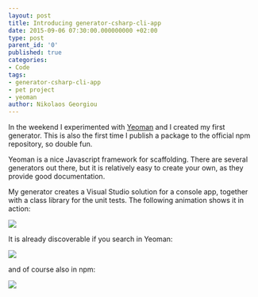 ```yaml
---
layout: post
title: Introducing generator-csharp-cli-app
date: 2015-09-06 07:30:00.000000000 +02:00
type: post
parent_id: '0'
published: true
categories:
- Code
tags:
- generator-csharp-cli-app
- pet project
- yeoman
author: Nikolaos Georgiou
---
```


In the weekend I experimented with <a href="http://yeoman.io/">Yeoman</a> and I created my first generator. This is also the first time I publish a package to the official npm repository, so double fun.<!--more-->

Yeoman is a nice Javascript framework for scaffolding. There are several generators out there, but it is relatively easy to create your own, as they provide good documentation.

My generator creates a Visual Studio solution for a console app, together with a class library for the unit tests. The following animation shows it in action:

<img src="{{ site.baseurl }}/assets/2015/09/generator-csharp-cli-app-in-action.gif" />

It is already discoverable if you search in Yeoman:

<img src="{{ site.baseurl }}/assets/2015/09/yeoman-generator-csharp-cli-app.png" />

and of course also in npm:

<img src="{{ site.baseurl }}/assets/2015/09/npm-generator-csharp-cli-app.png" />


